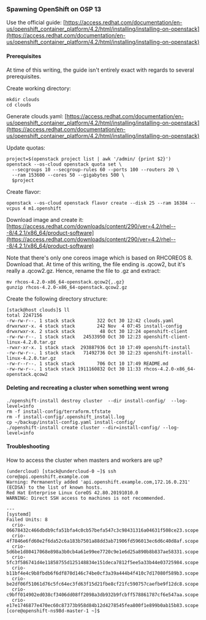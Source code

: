 ### Spawning OpenShift on OSP 13 ###

Use the official guide: 
[https://access.redhat.com/documentation/en-us/openshift_container_platform/4.2/html/installing/installing-on-openstack](https://access.redhat.com/documentation/en-us/openshift_container_platform/4.2/html/installing/installing-on-openstack)

#### Prerequisites ####

At time of this writing, the guide isn't entirely exact with regards to several prerequisites.

Create working directory:
~~~
mkdir clouds
cd clouds
~~~

Generate clouds.yaml:
[https://access.redhat.com/documentation/en-us/openshift_container_platform/4.2/html/installing/installing-on-openstack](https://access.redhat.com/documentation/en-us/openshift_container_platform/4.2/html/installing/installing-on-openstack)

Update quotas:
~~~
project=$(openstack project list | awk '/admin/ {print $2}')
openstack --os-cloud openstack quota set \
  --secgroups 10 --secgroup-rules 60 --ports 100 --routers 20 \
  --ram 153600 --cores 50 --gigabytes 500 \
  $project
~~~

Create flavor:
~~~
openstack --os-cloud openstack flavor create --disk 25 --ram 16384 --vcpus 4 m1.openshift
~~~

Download image and create it:
[https://access.redhat.com/downloads/content/290/ver=4.2/rhel---8/4.2.1/x86_64/product-software](https://access.redhat.com/downloads/content/290/ver=4.2/rhel---8/4.2.1/x86_64/product-software)

Note that there's only one coreos image which is based on RHCOREOS 8. Download that. At time of this writing, the file ending is .qcow2, but
it's really a .qcow2.gz. Hence, rename the file to .gz and extract:
~~~
mv rhcos-4.2.0-x86_64-openstack.qcow2{,.gz}
gunzip rhcos-4.2.0-x86_64-openstack.qcow2.gz
~~~

Create the following directory structure:
~~~
[stack@host clouds]$ ll
total 2247156
-rw-rw-r--. 1 stack stack        322 Oct 30 12:42 clouds.yaml
drwxrwxr-x. 4 stack stack        242 Nov  4 07:45 install-config
drwxrwxr-x. 2 stack stack         48 Oct 30 12:24 openshift-client
-rw-rw-r--. 1 stack stack   24533950 Oct 30 12:23 openshift-client-linux-4.2.0.tar.gz
-rwxr-xr-x. 1 stack stack  293887936 Oct 10 17:49 openshift-install
-rw-rw-r--. 1 stack stack   71492736 Oct 30 12:23 openshift-install-linux-4.2.0.tar.gz
-rw-r--r--. 1 stack stack        706 Oct 10 17:49 README.md
-rw-rw-r--. 1 stack stack 1911160832 Oct 30 11:33 rhcos-4.2.0-x86_64-openstack.qcow2
~~~

#### Deleting and recreating a cluster when something went wrong ####
~~~
./openshift-install destroy cluster  --dir install-config/  --log-level=info
rm -f install-config/terraform.tfstate 
rm -f install-config/.openshift_install.log 
cp ~/backup/install-config.yaml install-config/
./openshift-install create cluster --dir=install-config/ --log-level=info
~~~

#### Troubleshooting ####

How to access the cluster when masters and workers are up?
~~~
(undercloud) [stack@undercloud-0 ~]$ ssh core@api.openshift.example.com
Warning: Permanently added 'api.openshift.example.com,172.16.0.231' (ECDSA) to the list of known hosts.
Red Hat Enterprise Linux CoreOS 42.80.20191010.0
WARNING: Direct SSH access to machines is not recommended.

---
[systemd]
Failed Units: 8
  crio-06678432c466dbdb9cfa51bfa4c0cb57befa547c3c98431316a04631f508ce23.scope
  crio-4f7846e6fd60e2f6da52c6a183b7501a88dd3ab71906fd596013ec6d6c40d8af.scope
  crio-5d6be1d80417068e898a3b0cb4a61e99ee7720c9e1e6d25a890b8b837ae58331.scope
  crio-5fc3f586741d4e11858755d125148834e151deca7812f5ee5a33b44e03725984.scope
  crio-b11bf4e4c9b8fbdb6f6df870d146c74be0cf3a39a444b4f410c7d17080f589b3.scope
  crio-be2df06f51061d76c5fc64ec3fd63f15d21fbe8cf21fc590757caefbe9f12dc8.scope
  crio-c9bff014902ed038cf3406dd08ff2098a3db932b9fcbff578861787cf6e547aa.scope
  crio-e17e1746877e470ec60c87373b958d84b12d4278545fea800f1e899b0ab15b83.scope
[core@openshift-ns98d-master-1 ~]$ 
~~~
